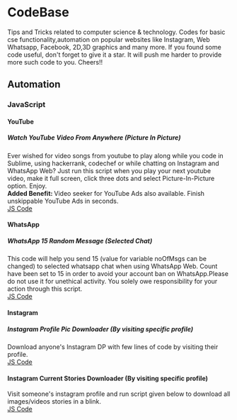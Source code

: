 <h1>CodeBase</h1>
Tips and Tricks related to computer science &amp; technology. Codes for basic cse functionality,automation on popular websites like Instagram, Web Whatsapp, Facebook, 2D,3D graphics and many more. If you found some code useful, don't forget to give it a star. It will push me harder to provide more such code to you. Cheers!!


<h2>Automation</h2>
<h3>JavaScript</h3>
<h4>YouTube</h4>
<h5>Watch YouTube Video From Anywhere (Picture In Picture)</h5>
Ever wished for video songs from youtube to play along while you code in Sublime, using hackerrank, codechef or while chatting on Instagram and WhatsApp Web? Just run this script when you play your next youtube video, make it full screen, click three dots and select Picture-In-Picture option. Enjoy.
<br/>
<strong>Added Benefit: </strong> Video seeker for YouTube Ads also available. Finish unskippable YouTube Ads in seconds.
<br/>
<a href="https://github.com/priyanshukdc/cse_tricks/blob/main/YouTube/YoutubeVideoAnywhereWithPictureInPicture/YoutubeVideoAnywhereWithPictureInPicture.js">JS Code</a>
<br/>

<h4>WhatsApp</h4>
<h5>WhatsApp 15 Random Message (Selected Chat)</h5>
This code will help you send 15 (value for variable noOfMsgs can be changed) to selected whatsapp chat when using WhatsApp Web. Count have been set to 15 in order to avoid your account ban on WhatsApp.Please do not use it for unethical activity. You solely owe responsibility for your action through this script.
<br/>
<a href="../6ec06803a0dbdf09fdc51c920f51a3aaf5e7b821/Automation/JavaScript/WhatsApp/BotMessagesToSelectedWhatsAppContact/botMsgWhatsappBySelectingSpecificChat.js">JS Code</a>
<br/>

<h4>Instagram</h4>
<h5>Instagram Profile Pic Downloader (By visiting specific profile)</h5>
Download anyone's Instagram DP with few lines of code by visiting their profile.
<br/>
<a href="https://github.com/priyanshukdc/cse_tricks/blob/main/Instagram/InstagramDpDownloadByVisitingSpecificProfile/instagramDpDownloadByVisitingSpecificProfile.js">JS Code</a>
<br/>
<h4>Instagram Current Stories Downloader (By visiting specific profile)</h4>
Visit someone's instagram profile and run script given below to download all images/videos stories in a blink.
<br/>
<a href="../dc89026d93f9a9c149947e134f37e0d257af26f2/Automation/JavaScript/Instagram/InstagramCurrentStoriesDownloadByVisitingSpecificProfile/InstagramCurrentStoriesDownloadByVisitingSpecificProfile.js">JS Code</a>
<br/>


